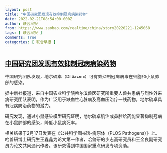 ```yaml
---
layout: post
title: "中国研究团发现有效抑制冠病病染药物"
date: 2022-02-21T08:54:00.000Z
author: 联合早报
from: https://www.zaobao.com/realtime/china/story20220221-1245068
tags: [ 联合早报 ]
comments: True
categories: [ 联合早报 ]
---
```

<!--1645433640000-->
[中国研究团发现有效抑制冠病病染药物](https://www.zaobao.com/realtime/china/story20220221-1245068)
------

<div>
<p>中国研究团队发现，地尔硫卓（Diltiazem）可有效抑制冠病病毒在细胞和小鼠肺部的感染。</p><p>据中新社报道，来自中国农业科学院哈尔滨兽医研究所重要人兽共患病与烈性外来病研究团队表明，作为广泛用于缺血性心脏病及高血压治疗一线药物，地尔硫卓具有冠病防治药物的潜力。</p><p>研究发现，通过小鼠感染模型研究证明，地尔硫卓肌注或鼻腔给药能显著抑制冠病在小鼠肺部的感染，降低小鼠病死率。</p><section id="imu"><div id="dfp-ad-imu1">        </div></section><p>相关结果于2月17日发表在《公共科学图书馆-病原体（PLOS Pathogens）》上。哈兽研博士研究生王鑫鑫为论文第一作者，哈兽研的步志高研究员和王金良副研究员为论文共同通讯作者。该研究得到中国国家重点研发专项资助。</p>      <div class="cx_paywall_placeholder" id="sph_cdp_40"></div>
</div>
